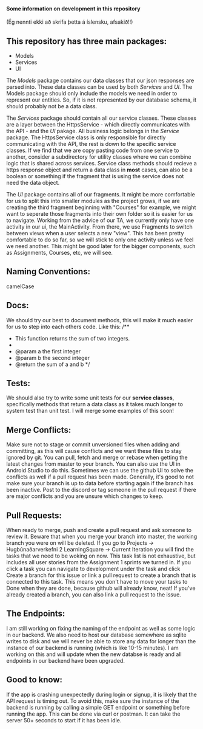 #### Some information on development in this repository

(Ég nennti ekki að skrifa þetta á íslensku, afsakið!!)

## This repository has three main packages:
  - Models
  - Services
  - UI

The *Models* package contains our data classes that our json responses are parsed into. These data classes can be used by both *Services* and *UI*. The Models package should only include the models we need in order to represent our entities. So, if it is not represented by our database schema, it should probably not be a data class.

The *Services* package should contain all our service classes. These classes are a layer between the HttpsService - which directly communicates with the API - and the *UI* pakage. All business logic belongs in the *Service* package. The HttpsService class is only responsible for directly communicating with the API, the rest is down to the specific service classes. If we find that we are copy pasting code from one service to another, consider a subdirectory for utility classes where we can combine logic that is shared across services. Service class methods should recieve a https response object and return a data class in **most** cases, can also be a boolean or something if the fragment that is using the service does not need the data object. 

The *UI* package contains all of our fragments. It might be more comfortable for us to split this into smaller modules as the project grows, if we are creating the third fragment beginning with "Courses" for example, we might want to seperate those fragments into their own folder so it is easier for us to navigate. Working from the advice of our TA, we currently only have one activity in our ui, the MainActivity. From there, we use Fragments to switch between views when a user selects a new "view". This has been pretty comfortable to do so far, so we will stick to only one activity unless we feel we need another. This might be good later for the bigger components, such as Assignments, Courses, etc, we will see.

## Naming Conventions:

camelCase

## Docs:

We should try our best to document methods, this will make it much easier for us to step into each others code. Like this:
/**
 * This function returns the sum of two integers.
 *
 * @param a the first integer
 * @param b the second integer
 * @return the sum of a and b
 */

## Tests:

 We should also try to write some unit tests for our **service classes**, specifically methods that return a data class as it takes much longer to system test than unit test. 
 I will merge some examples of this soon!

## Merge Conflicts:

 Make sure not to stage or commit unversioned files when adding and committing, as this will cause conflicts and we want these files to stay ignored by git. 
 You can pull, fetch and merge or rebase when getting the latest changes from master to your branch. You can also use the UI in Android Studio to do this. Sometimes we can use the github UI to solve the conflicts as well if a pull request has been made. Generally, it's good to not make sure your branch is up to data before starting again if the branch has been inactive. Post to the discord or tag someone in the pull request if there are major conflicts and you are unsure which changes to keep. 
 
## Pull Requests:

 When ready to merge, push and create a pull request and ask someone to review it. Beware that when you merge your branch into master, the working branch you were on will be deleted. If you go to Projects -> Hugbúnaðarverkefni 2 LearningSquare -> Current Iteration you will find the tasks that we need to be woking on now. This task list is not exhaustive, but includes all user stories from the Assignment 1 sprints we turned in. If you click a task you can navigate to development under the task and click Create a branch for this issue or link a pull request to create a branch that is connected to this task. This means you don't have to move your tasks to Done when they are done, because github will already know, neat! If you've already created a branch, you can also link a pull request to the issue. 

## The Endpoints:

 I am still working on fixing the naming of the endpoint as well as some logic in our backend. We also need to host our database somewhere as sqlite writes to disk and we will never be able to store any data for longer than the instance of our backend is running (which is like 10-15 minutes). I am working on this and will update when the new databse is ready and all endpoints in our backend have been upgraded. 

## Good to know:

 If the app is crashing unexpectedly during login or signup, it is likely that the API request is timing out. To avoid this, make sure the instance of the backend is running by calling a simple GET endpoint or something before running the app. This can be done via curl or postman. It can take the server 50+ seconds to start if it has been idle.


